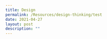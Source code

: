 ```yaml
---
title: Design
permalink: /Resources/design-thinking/test
date: 2021-04-27
layout: post
description: ""
---
```


